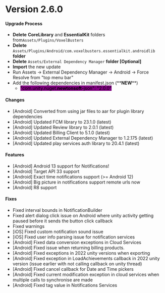 # Version 2.6.0

#### Upgrade Process

* **Delete**  **CoreLibrary** and **EssentialKit** folders from`Assets/Plugins/VoxelBusters`
* **Delete** `Assets/Plugins/Android/com.voxelbusters.essentialkit.androidlib` **folder**
* **Delete** `Assets/External Dependency Manager` **folder \[Optional]**
* **Import** the new update
* Run Assets -> External Dependency Manager -> Android -> Force Resolve from "top menu bar"
* Add the following dependencies in manifest.json (\*\***NEW**\*\*)
  * <mark style="background-color:purple;">"com.unity.nuget.</mark><mark style="background-color:purple;">**newtonsoft**</mark><mark style="background-color:purple;">-json": "2.0.0"</mark>

#### Changes

* \[Android] Converted from using jar files to aar for plugin library dependencies
* \[Android] Updated FCM library to 23.1.0 (latest)
* \[Android] Updated Review library to 2.0.1 (latest)
* \[Android] Updated Billing Client to 5.1.0 (latest)
* \[Android] Updated External Dependency Manager to 1.2.175 (latest)
* \[Android] Updated play services auth library to 20.4.1 (latest)

#### Features

* \[Android] Android 13 support for Notifications!
* \[Android] Target API 33 support
* \[Android] Exact time notifications support (>= Android 12)
* \[Android] Big picture in notifications support remote urls now
* \[Android] R8 support

#### Fixes

* Fixed interval bounds in NotificationBuilder
* Fixed alert dialog click issue on Android where unity activity getting paused before it sends the button click callback
* Fixed warnings
* \[iOS] Fixed custom notification sound issue
* \[iOS] Fixed user info parsing issue for notification services
* \[Android] Fixed data conversion exceptions in Cloud Services
* \[Android] Fixed issue when returning billing products.
* \[Android] Fixed exceptions in 2022 unity versions when exporting
* \[Android] Fixed exception in LoadAchievements callback in 2022 unity version (issue earlier with not calling callback on unity thread)
* \[Android] Fixed cancel callback for Date and Time pickers
* \[Android] Fixed current modification exception in cloud services when multiple calls to synchronise are made
* \[Android] Fixed tag value in Notifications Services

